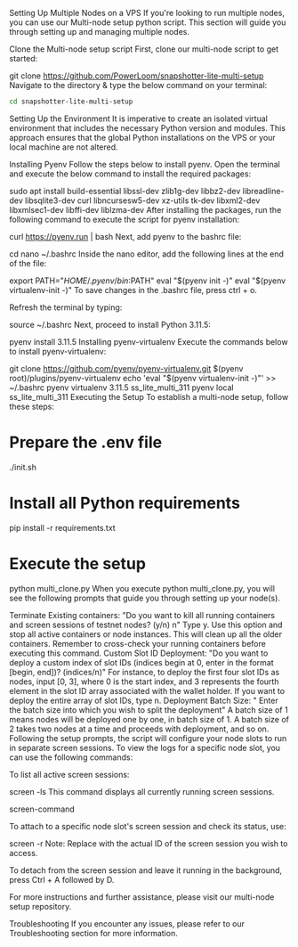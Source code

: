 Setting Up Multiple Nodes on a VPS
If you're looking to run multiple nodes, you can use our Multi-node setup python script. This section will guide you through setting up and managing multiple nodes.

Clone the Multi-node setup script
First, clone our multi-node script to get started:

git clone https://github.com/PowerLoom/snapshotter-lite-multi-setup
Navigate to the directory & type the below command on your terminal:

```bash
cd snapshotter-lite-multi-setup
```
Setting Up the Environment
It is imperative to create an isolated virtual environment that includes the necessary Python version and modules. This approach ensures that the global Python installations on the VPS or your local machine are not altered.

Installing Pyenv
Follow the steps below to install pyenv. Open the terminal and execute the below command to install the required packages:

sudo apt install build-essential libssl-dev zlib1g-dev libbz2-dev libreadline-dev libsqlite3-dev curl libncursesw5-dev xz-utils tk-dev libxml2-dev libxmlsec1-dev libffi-dev liblzma-dev
After installing the packages, run the following command to execute the script for pyenv installation:

curl https://pyenv.run | bash
Next, add pyenv to the bashrc file:

cd
nano ~/.bashrc
Inside the nano editor, add the following lines at the end of the file:

export PATH="$HOME/.pyenv/bin:$PATH"
eval "$(pyenv init -)"
eval "$(pyenv virtualenv-init -)"
To save changes in the .bashrc file, press ctrl + o.

Refresh the terminal by typing:

source ~/.bashrc
Next, proceed to install Python 3.11.5:

pyenv install 3.11.5
Installing pyenv-virtualenv
Execute the commands below to install pyenv-virtualenv:

git clone https://github.com/pyenv/pyenv-virtualenv.git $(pyenv root)/plugins/pyenv-virtualenv
echo 'eval "$(pyenv virtualenv-init -)"' >> ~/.bashrc
pyenv virtualenv 3.11.5 ss_lite_multi_311
pyenv local ss_lite_multi_311
Executing the Setup
To establish a multi-node setup, follow these steps:

# Prepare the .env file
./init.sh
# Install all Python requirements
pip install -r requirements.txt
# Execute the setup
python multi_clone.py
When you execute python multi_clone.py, you will see the following prompts that guide you through setting up your node(s).

Terminate Existing containers: "Do you want to kill all running containers and screen sessions of testnet nodes? (y/n) n"
Type y. Use this option and stop all active containers or node instances. This will clean up all the older containers. Remember to cross-check your running containers before executing this command.
Custom Slot ID Deployment: "Do you want to deploy a custom index of slot IDs (indices begin at 0, enter in the format [begin, end])? (indices/n)"
For instance, to deploy the first four slot IDs as nodes, input [0, 3], where 0 is the start index, and 3 represents the fourth element in the slot ID array associated with the wallet holder. If you want to deploy the entire array of slot IDs, type n.
Deployment Batch Size: " Enter the batch size into which you wish to split the deployment"
A batch size of 1 means nodes will be deployed one by one, in batch size of 1. A batch size of 2 takes two nodes at a time and proceeds with deployment, and so on.
Following the setup prompts, the script will configure your node slots to run in separate screen sessions. To view the logs for a specific node slot, you can use the following commands:

To list all active screen sessions:

screen -ls
This command displays all currently running screen sessions.

screen-command

To attach to a specific node slot's screen session and check its status, use:

screen -r <screenId>
Note: Replace <screenId> with the actual ID of the screen session you wish to access.

To detach from the screen session and leave it running in the background, press Ctrl + A followed by D.

For more instructions and further assistance, please visit our multi-node setup repository.

Troubleshooting
If you encounter any issues, please refer to our Troubleshooting section for more information.
